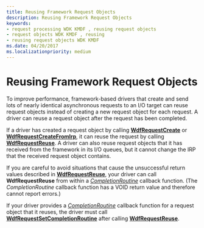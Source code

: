 ```yaml
---
title: Reusing Framework Request Objects
description: Reusing Framework Request Objects
keywords:
- request processing WDK KMDF , reusing request objects
- request objects WDK KMDF , reusing
- reusing request objects WDK KMDF
ms.date: 04/20/2017
ms.localizationpriority: medium
---
```


# Reusing Framework Request Objects





To improve performance, framework-based drivers that create and send lots of nearly identical asynchronous requests to an I/O target can reuse request objects instead of creating a new request object for each request. A driver can reuse a request object after the request has been completed.

If a driver has created a request object by calling [**WdfRequestCreate**](/windows-hardware/drivers/ddi/wdfrequest/nf-wdfrequest-wdfrequestcreate) or [**WdfRequestCreateFromIrp**](/windows-hardware/drivers/ddi/wdfrequest/nf-wdfrequest-wdfrequestcreatefromirp), it can reuse the request by calling [**WdfRequestReuse**](/windows-hardware/drivers/ddi/wdfrequest/nf-wdfrequest-wdfrequestreuse). A driver can also reuse request objects that it has received from the framework in its I/O queues, but it cannot change the IRP that the received request object contains.

If you are careful to avoid situations that cause the unsuccessful return values described in [**WdfRequestReuse**](/windows-hardware/drivers/ddi/wdfrequest/nf-wdfrequest-wdfrequestreuse), your driver can call **WdfRequestReuse** from within a [*CompletionRoutine*](/windows-hardware/drivers/ddi/wdfrequest/nc-wdfrequest-evt_wdf_request_completion_routine) callback function. (The *CompletionRoutine* callback function has a VOID return value and therefore cannot report errors.)

If your driver provides a [*CompletionRoutine*](/windows-hardware/drivers/ddi/wdfrequest/nc-wdfrequest-evt_wdf_request_completion_routine) callback function for a request object that it reuses, the driver must call [**WdfRequestSetCompletionRoutine**](/windows-hardware/drivers/ddi/wdfrequest/nf-wdfrequest-wdfrequestsetcompletionroutine) after calling [**WdfRequestReuse**](/windows-hardware/drivers/ddi/wdfrequest/nf-wdfrequest-wdfrequestreuse).

 

